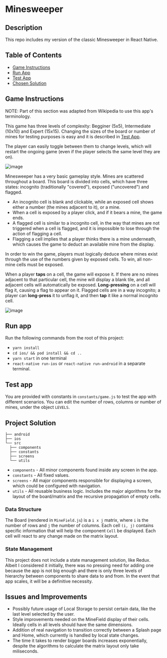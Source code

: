 # Minesweeper

## Description

This repo includes my version of the classic Minesweeper in React Native.

## Table of Contents

- [Game Instructions](#game-instructions)
- [Run App](#run-app)
- [Test App](#test-app)
- [Chosen Solution](#test-app)

## Game Instructions 

NOTE: Part of this section was adapted from Wikipedia to use this app's terminology.


This game has three levels of complexity: Begginer (5x5), Intermediate (10x10) and Expert (15x15). Changing the sizes of the board or number of mines for testing purposes is easy and it is described in [Test App](#test-app). 

The player can easily toggle between them to change levels, which will restart the ongoing game (even if the player selects the same level they are on).

![image](https://user-images.githubusercontent.com/9577328/86143563-f54f5a80-baca-11ea-92bd-50c0bb1c2e5b.png)


Minesweeper has a very basic gameplay style. Mines are scattered throughout a board. This board is divided into cells, which have three states: incognito (traditionally "covered"), exposed ("uncovered") and flagged.
- An incognito cell is blank and clickable, while an exposed cell shows either a number (the mines adjacent to it), or a mine. 
- When a cell is exposed by a player click, and if it bears a mine, the game ends.
- A flagged cell is similar to a incognito cell, in the way that mines are not triggered when a cell is flagged, and it is impossible to lose through the action of flagging a cell.
- Flagging a cell implies that a player thinks there is a mine underneath, which causes the game to deduct an available mine from the display.

In order to win the game, players must logically deduce where mines exist through the use of the numbers given by exposed cells. To win, all non-mine cells must be exposed.

When a player **taps** on a cell, the game will expose it. If there are no mines adjacent to that particular cell, the mine will display a blank tile, and all adjacent cells will automatically be exposed. **Long-pressing** on a cell will flag it, causing a flag to appear on it. Flagged cells are in a way incognito; a player can **long-press** it to unflag it, and then **tap** it like a normal incognito cell.

![image](https://user-images.githubusercontent.com/9577328/86143653-1617b000-bacb-11ea-99d0-e38725e406e3.png)


## Run app
Run the following commands from the root of this project:
- `yarn install`
- `cd ios/ && pod install && cd ..` 
- `yarn start` in one terminal 
- `react-native run-ios` or `react-native run-android` in a separate terminal.

## Test app
You are provided with constants in `constants/game.js` to test the app with different scenarios. You can edit the number of rows, columns or number of mines, under the object `LEVELS`.

## Project Solution

```
├── android
├── ios
└── src
  ├── components
  ├── constants
  ├── screens
  └── utils
```

- `components` - All minor components found inside any screen in the app.
- `constants` - All fixed values.
- `screens` - All major components responsible for displaying a screen, which could be configured with navigation.
- `utils` - All reusable business logic. Includes the major algorithms for the layout of the board/matrix and the recursive propagation of empty cells. 

### Data Structure

The Board (rendered in `MineField.js`) is a `i x j` matrix, where `i` is the number of rows and `j` the number of columns. Each cell `(i, j)` contains specific information that will help the component `Cell` be displayed. Each cell will react to any change made on the matrix layout.


### State Management

This project does not include a state management solution, like Redux. Albeit I considered it initially, there was no pressing need for adding one because the app is not big enough and there is only three levels of hierarchy between components to share data to and from. In the event that app scales, it will be a definitive necessity. 


## Issues and Improvements

- Possibly future usage of Local Storage to persist certain data, like the last level selected by the user. 
- Style improvements needed on the MineField display of their cells. Ideally cells in all levels should have the same dimensions.
- Addition of real navigation to transition correctly between a Splash page and Home, which currently is handled by local state changes.
- The time it takes to render bigger boards increases exponentially, despite the algorithms to calculate the matrix layout only take miliseconds.
